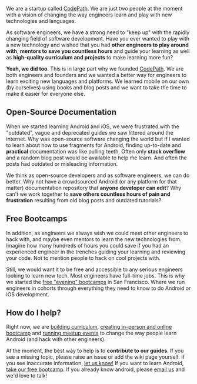 We are a startup called [CodePath](http://thecodepath.com). We are just two people at the moment with a vision of changing the way engineers learn and play with new technologies and languages.

As software engineers, we have a strong need to "keep up" with the rapidly changing field of software development. Have you ever wanted to play with a new technology and wished that you had **other engineers to play around with**, **mentors to save you countless hours** and guide your learning as well as **high-quality curriculum and projects** to make learning more fun?

**Yeah, we did too**. This is in large part why we founded [CodePath](http://thecodepath.com). We are both engineers and founders and we wanted a better way for engineers to learn exciting new languages and platforms. We learned mobile on our own (by ourselves) using books and blog posts and we want to take the time to make it easier for everyone else.

## Open-Source Documentation

When we started learning Android and iOS, we were frustrated with the "outdated", vague and deprecated guides we saw littered around the internet. Why was open-source software changing the world but if I wanted to learn about how to use fragments for Android, finding up-to-date and **practical** documentation was like pulling teeth. Often only **stack overflow** and a random blog post would be available to help me learn. And often the posts had outdated or misleading information.

We think as open-source developers and as software engineers, we can do better. Why not have a crowdsourced Android (or any platform for that matter) documentation repository that **anyone developer can edit**? Why can't we work together to **save others countless hours of pain and frustration** resulting from old blog posts and outdated tutorials?  

## Free Bootcamps

In addition, as engineers we always wish we could meet other engineers to hack with, and maybe even mentors to learn the new technologies from. Imagine how many hundreds of hours you could save if you had an experienced engineer in the trenches guiding your learning and reviewing your code. Not to mention people to hack on cool projects with. 

Still, we would want it to be free and accessible to any serious engineers looking to learn new tech. Most engineers have full-time jobs. This is why we started the [free "evening" bootcamps](http://thecodepath.com/androidbootcamp) in San Francisco. Where we run engineers in cohorts through everything they need to know to do Android or iOS development.

## How do I help?

Right now, we are [building curriculum](https://github.com/thecodepath/android_guides/wiki), [creating in-person and online bootcamp](http://thecodepath.com/androidbootcamp) and [running meetup events](http://www.meetup.com/Learning-Android-Development/) to change the way people learn Android (and hack with other engineers).

At the moment, the best way to help is to **contribute to our guides**. If you see a missing topic, please raise an issue or add the wiki page yourself. If you see inaccurate information, [let us know!](https://github.com/thecodepath/android_guides/issues) If you want to learn Android, [take our free bootcamp](http://thecodepath.com/androidbootcamp). If you already know android, please [email us](mailto:help@thecodepath.com) and we'd love to talk!